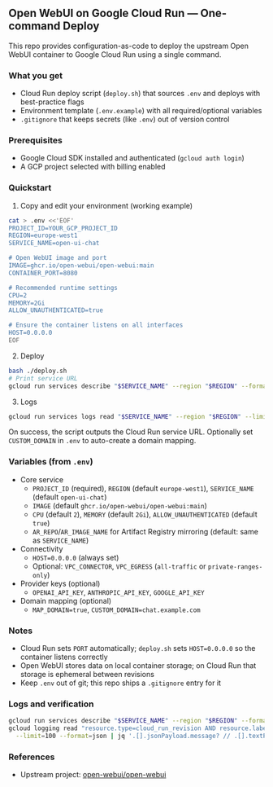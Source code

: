 ## Open WebUI on Google Cloud Run — One-command Deploy

This repo provides configuration-as-code to deploy the upstream Open WebUI container to Google Cloud Run using a single command.

### What you get
- Cloud Run deploy script (`deploy.sh`) that sources `.env` and deploys with best-practice flags
- Environment template (`.env.example`) with all required/optional variables
- `.gitignore` that keeps secrets (like `.env`) out of version control

### Prerequisites
- Google Cloud SDK installed and authenticated (`gcloud auth login`)
- A GCP project selected with billing enabled

### Quickstart
1) Copy and edit your environment (working example)

```bash
cat > .env <<'EOF'
PROJECT_ID=YOUR_GCP_PROJECT_ID
REGION=europe-west1
SERVICE_NAME=open-ui-chat

# Open WebUI image and port
IMAGE=ghcr.io/open-webui/open-webui:main
CONTAINER_PORT=8080

# Recommended runtime settings
CPU=2
MEMORY=2Gi
ALLOW_UNAUTHENTICATED=true

# Ensure the container listens on all interfaces
HOST=0.0.0.0
EOF
```

2) Deploy

```bash
bash ./deploy.sh
# Print service URL
gcloud run services describe "$SERVICE_NAME" --region "$REGION" --format='value(status.url)'
```

3) Logs

```bash
gcloud run services logs read "$SERVICE_NAME" --region "$REGION" --limit 100
```

On success, the script outputs the Cloud Run service URL. Optionally set `CUSTOM_DOMAIN` in `.env` to auto-create a domain mapping.

### Variables (from `.env`)

- Core service
  - `PROJECT_ID` (required), `REGION` (default `europe-west1`), `SERVICE_NAME` (default `open-ui-chat`)
  - `IMAGE` (default `ghcr.io/open-webui/open-webui:main`)
  - `CPU` (default `2`), `MEMORY` (default `2Gi`), `ALLOW_UNAUTHENTICATED` (default `true`)
  - `AR_REPO`/`AR_IMAGE_NAME` for Artifact Registry mirroring (default: same as `SERVICE_NAME`)
- Connectivity
  - `HOST=0.0.0.0` (always set)
  - Optional: `VPC_CONNECTOR`, `VPC_EGRESS` (`all-traffic` or `private-ranges-only`)
- Provider keys (optional)
  - `OPENAI_API_KEY`, `ANTHROPIC_API_KEY`, `GOOGLE_API_KEY`
- Domain mapping (optional)
  - `MAP_DOMAIN=true`, `CUSTOM_DOMAIN=chat.example.com`

### Notes
- Cloud Run sets `PORT` automatically; `deploy.sh` sets `HOST=0.0.0.0` so the container listens correctly
- Open WebUI stores data on local container storage; on Cloud Run that storage is ephemeral between revisions
- Keep `.env` out of git; this repo ships a `.gitignore` entry for it

### Logs and verification

```bash
gcloud run services describe "$SERVICE_NAME" --region "$REGION" --format json | jq '.status.url'
gcloud logging read "resource.type=cloud_run_revision AND resource.labels.service_name=$SERVICE_NAME" \
  --limit=100 --format=json | jq '.[].jsonPayload.message? // .[].textPayload?'
```

### References
- Upstream project: [open-webui/open-webui](https://github.com/open-webui/open-webui)


